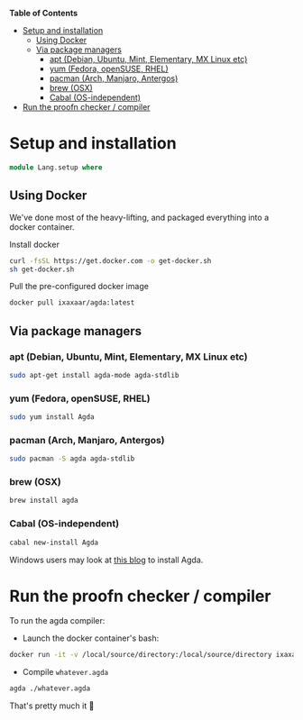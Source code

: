 <!-- START doctoc generated TOC please keep comment here to allow auto update -->
<!-- DON'T EDIT THIS SECTION, INSTEAD RE-RUN doctoc TO UPDATE -->
**Table of Contents**  

- [Setup and installation](#setup-and-installation)
  - [Using Docker](#using-docker)
  - [Via package managers](#via-package-managers)
    - [apt (Debian, Ubuntu, Mint, Elementary, MX Linux etc)](#apt-debian-ubuntu-mint-elementary-mx-linux-etc)
    - [yum (Fedora, openSUSE, RHEL)](#yum-fedora-opensuse-rhel)
    - [pacman (Arch, Manjaro, Antergos)](#pacman-arch-manjaro-antergos)
    - [brew (OSX)](#brew-osx)
    - [Cabal (OS-independent)](#cabal-os-independent)
- [Run the proofn checker / compiler](#run-the-proofn-checker--compiler)

<!-- END doctoc generated TOC please keep comment here to allow auto update -->


# Setup and installation

```agda
module Lang.setup where
```

## Using Docker

We've done most of the heavy-lifting, and packaged everything into a docker container.

Install docker

```bash
curl -fsSL https://get.docker.com -o get-docker.sh
sh get-docker.sh
```

Pull the pre-configured docker image

```bash
docker pull ixaxaar/agda:latest
```

## Via package managers

### apt (Debian, Ubuntu, Mint, Elementary, MX Linux etc)

```bash
sudo apt-get install agda-mode agda-stdlib
```

### yum (Fedora, openSUSE, RHEL)

```bash
sudo yum install Agda
```

### pacman (Arch, Manjaro, Antergos)

```bash
sudo pacman -S agda agda-stdlib
```

### brew (OSX)

```bash
brew install agda
```


### Cabal (OS-independent)

```bash
cabal new-install Agda
```

Windows users may look at [this blog](https://medium.com/@danidiaz/installing-agda-2-5-4-1-on-windows-10-7bf296f3e5bc) to install Agda.


# Run the proofn checker / compiler

To run the agda compiler:

- Launch the docker container's bash:

```bash
docker run -it -v /local/source/directory:/local/source/directory ixaxaar/agda bash
```

- Compile `whatever.agda`

```bash
agda ./whatever.agda
```

That's pretty much it :grimacing:
